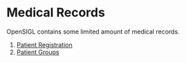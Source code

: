 # Medical Records

OpenSIGL contains some limited amount of medical records.

1. [Patient Registration](./patient-registration.md)
2. [Patient Groups](./patient-groups.md)
